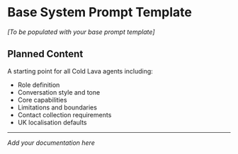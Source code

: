 # Base System Prompt Template

*[To be populated with your base prompt template]*

## Planned Content

A starting point for all Cold Lava agents including:
- Role definition
- Conversation style and tone
- Core capabilities
- Limitations and boundaries
- Contact collection requirements
- UK localisation defaults

---

*Add your documentation here*
